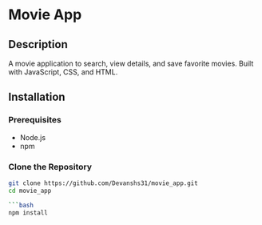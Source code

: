 # Movie App

## Description
A movie application to search, view details, and save favorite movies. Built with JavaScript, CSS, and HTML.

## Installation

### Prerequisites
- Node.js
- npm

### Clone the Repository
```bash
git clone https://github.com/Devanshs31/movie_app.git
cd movie_app

```bash
npm install
